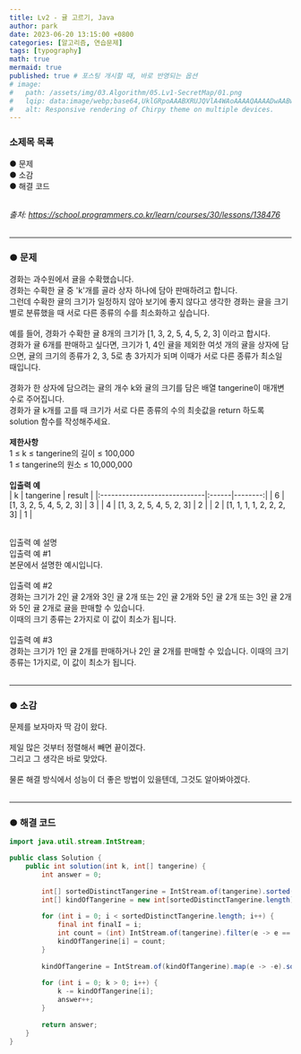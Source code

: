 ```yaml
---
title: Lv2 - 귤 고르기, Java
author: park
date: 2023-06-20 13:15:00 +0800
categories: [알고리즘, 연습문제]
tags: [typography]
math: true
mermaid: true
published: true # 포스팅 개시할 때, 바로 반영되는 옵션
# image: 
#   path: /assets/img/03.Algorithm/05.Lv1-SecretMap/01.png
#   lqip: data:image/webp;base64,UklGRpoAAABXRUJQVlA4WAoAAAAQAAAADwAABwAAQUxQSDIAAAARL0AmbZurmr57yyIiqE8oiG0bejIYEQTgqiDA9vqnsUSI6H+oAERp2HZ65qP/VIAWAFZQOCBCAAAA8AEAnQEqEAAIAAVAfCWkAALp8sF8rgRgAP7o9FDvMCkMde9PK7euH5M1m6VWoDXf2FkP3BqV0ZYbO6NA/VFIAAAA
#   alt: Responsive rendering of Chirpy theme on multiple devices.
---
```


### 소제목 목록
● 문제<br/>
● 소감<br/>
● 해결 코드<br/>
<br/>

<i>출처: https://school.programmers.co.kr/learn/courses/30/lessons/138476</i><br/>
<br/>

---

### ● 문제

경화는 과수원에서 귤을 수확했습니다.<br/>
경화는 수확한 귤 중 'k'개를 골라 상자 하나에 담아 판매하려고 합니다.<br/>
그런데 수확한 귤의 크기가 일정하지 않아 보기에 좋지 않다고 생각한 경화는 귤을 크기별로 분류했을 때 서로 다른 종류의 수를 최소화하고 싶습니다.<br/>
<br/>
예를 들어, 경화가 수확한 귤 8개의 크기가 [1, 3, 2, 5, 4, 5, 2, 3] 이라고 합시다.<br/>
경화가 귤 6개를 판매하고 싶다면, 크기가 1, 4인 귤을 제외한 여섯 개의 귤을 상자에 담으면, 귤의 크기의 종류가 2, 3, 5로 총 3가지가 되며 이때가 서로 다른 종류가 최소일 때입니다.<br/>
<br/>
경화가 한 상자에 담으려는 귤의 개수 k와 귤의 크기를 담은 배열 tangerine이 매개변수로 주어집니다.<br/>
경화가 귤 k개를 고를 때 크기가 서로 다른 종류의 수의 최솟값을 return 하도록 solution 함수를 작성해주세요.<br/>
<br/>
<b>제한사항</b><br/>
1 ≤ k ≤ tangerine의 길이 ≤ 100,000<br/>
1 ≤ tangerine의 원소 ≤ 10,000,000<br/>
<br/>
<b>입출력 예</b><br/>
| k                       | tangerine | result |
|:-----------------------------|:------|--------:|
| 6                     | [1, 3, 2, 5, 4, 5, 2, 3]  | 3  |
| 4                     | [1, 3, 2, 5, 4, 5, 2, 3]  | 2  |
| 2                     | [1, 1, 1, 1, 2, 2, 2, 3]  | 1  |

<br/>
입출력 예 설명<br/>
입출력 예 #1<br/>
본문에서 설명한 예시입니다.<br/>
<br/>
입출력 예 #2<br/>
경화는 크기가 2인 귤 2개와 3인 귤 2개 또는 2인 귤 2개와 5인 귤 2개 또는 3인 귤 2개와 5인 귤 2개로 귤을 판매할 수 있습니다.<br/>
이때의 크기 종류는 2가지로 이 값이 최소가 됩니다.<br/>
<br/>
입출력 예 #3<br/>
경화는 크기가 1인 귤 2개를 판매하거나 2인 귤 2개를 판매할 수 있습니다. 이때의 크기 종류는 1가지로, 이 값이 최소가 됩니다.<br/>
<br/>

---

### ● 소감

문제를 보자마자 딱 감이 왔다.<br/>
<br/>
제일 많은 것부터 정렬해서 빼면 끝이겠다.<br/>
그리고 그 생각은 바로 맞았다.<br/>
<br/>
물론 해결 방식에서 성능이 더 좋은 방법이 있을텐데, 그것도 알아봐야겠다.<br/>
<br/>

---

### ● 해결 코드

```java
import java.util.stream.IntStream;

public class Solution {
    public int solution(int k, int[] tangerine) {
        int answer = 0;
        
        int[] sortedDistinctTangerine = IntStream.of(tangerine).sorted().distinct().toArray();
        int[] kindOfTangerine = new int[sortedDistinctTangerine.length];
        
        for (int i = 0; i < sortedDistinctTangerine.length; i++) {
            final int finalI = i;
            int count = (int) IntStream.of(tangerine).filter(e -> e == sortedDistinctTangerine[finalI]).count();
            kindOfTangerine[i] = count;
        }
        
        kindOfTangerine = IntStream.of(kindOfTangerine).map(e -> -e).sorted().map(e -> -e).toArray();
        
        for (int i = 0; k > 0; i++) {
            k -= kindOfTangerine[i];
            answer++;
        }
        
        return answer;
    }
}
```